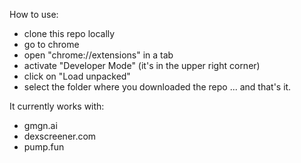 How to use:
- clone this repo locally
- go to chrome
- open "chrome://extensions" in a tab
- activate "Developer Mode" (it's in the upper right corner)
- click on "Load unpacked"
- select the folder where you downloaded the repo
... and that's it.

It currently works with:
- gmgn.ai
- dexscreener.com
- pump.fun

